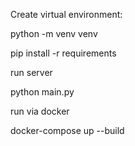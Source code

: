 Create virtual environment:

python -m venv venv

pip install -r requirements


run server

python main.py


run via docker

docker-compose up --build
